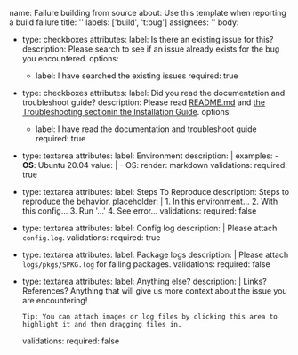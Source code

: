 name: Failure building from source
about: Use this template when reporting a build failure
title: ''
labels: ['build', 't:bug']
assignees: ''
body:
- type: checkboxes
  attributes:
    label: Is there an existing issue for this?
    description: Please search to see if an issue already exists for the bug you encountered.
    options:
    - label: I have searched the existing issues
      required: true
- type: checkboxes
  attributes:
    label: Did you read the documentation and troubleshoot guide?
    description: Please read [README.md](https://github.com/sagemath/sage/blob/develop/README.md) and [the Troubleshooting sectionin the Installation Guide](https://doc.sagemath.org/html/en/installation/troubles.html).
    options:
    - label: I have read the documentation and troubleshoot guide
      required: true
- type: textarea
  attributes:
    label: Environment
    description: |
      examples:
        - **OS**: Ubuntu 20.04
    value: |
        - OS:
    render: markdown
  validations:
    required: true
- type: textarea
  attributes:
    label: Steps To Reproduce
    description: Steps to reproduce the behavior.
    placeholder: |
      1. In this environment...
      2. With this config...
      3. Run '...'
      4. See error...
  validations:
    required: false
- type: textarea
  attributes:
    label: Config log
    description: |
      Please attach `config.log`.
  validations:
    required: true
- type: textarea
  attributes:
    label: Package logs
    description: |
      Please attach ̀`logs/pkgs/SPKG.log` for failing packages.
  validations:
    required: false
- type: textarea
  attributes:
    label: Anything else?
    description: |
      Links? References? Anything that will give us more context about the issue you are encountering!

      Tip: You can attach images or log files by clicking this area to highlight it and then dragging files in.
  validations:
    required: false
